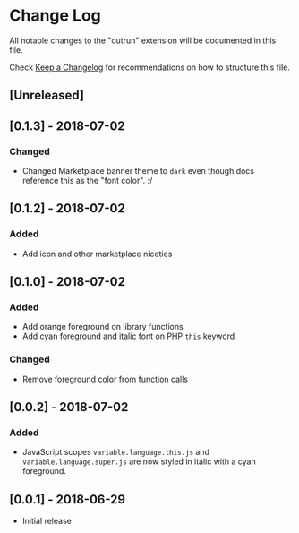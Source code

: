 # Change Log
All notable changes to the "outrun" extension will be documented in this file.

Check [Keep a Changelog](http://keepachangelog.com/) for recommendations on how to structure this file.

## [Unreleased]

## [0.1.3] - 2018-07-02
### Changed
- Changed Marketplace banner theme to `dark` even though docs reference this as the "font color". :/

## [0.1.2] - 2018-07-02
### Added
- Add icon and other marketplace niceties

## [0.1.0] - 2018-07-02
### Added
- Add orange foreground on library functions 
- Add cyan foreground and italic font on PHP `this` keyword
### Changed
- Remove foreground color from function calls

## [0.0.2] - 2018-07-02
### Added
- JavaScript scopes `variable.language.this.js` and `variable.language.super.js` are now styled in italic with a cyan foreground.

## [0.0.1] - 2018-06-29
- Initial release
